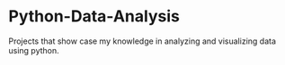 # Python-Data-Analysis
Projects that show case my knowledge in analyzing and visualizing data using python.
